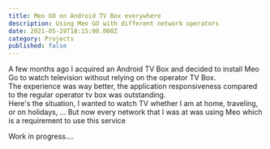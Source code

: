 ```yaml
---
title: Meo GO on Android TV Box everywhere
description: Using Meo GO with different network operators
date: 2021-05-29T18:15:00.000Z
category: Projects
published: false
---
```


A few months ago I acquired an Android TV Box and decided to install Meo Go to watch television without relying on the operator TV Box.  
The experience was way better, the application responsiveness compared to the regular operator tv box was outstanding.  
Here's the situation, I wanted to watch TV whether I am at home, traveling, or on holidays, ... But now every network that I was at was using Meo which is a requirement to use this service

Work in progress....
